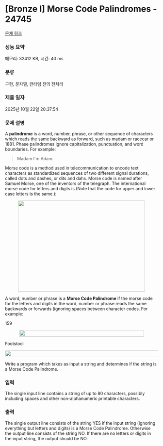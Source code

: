 # [Bronze I] Morse Code Palindromes - 24745 

[문제 링크](https://www.acmicpc.net/problem/24745) 

### 성능 요약

메모리: 32412 KB, 시간: 40 ms

### 분류

구현, 문자열, 런타임 전의 전처리

### 제출 일자

2025년 10월 22일 20:37:54

### 문제 설명

<p>A <strong>palindrome</strong> is a word, number, phrase, or other sequence of characters which reads the same backward as forward, such as madam or racecar or 1881. Phase palindromes ignore capitalization, punctuation, and word boundaries. For example:</p>

<blockquote>
<p>Madam I'm Adam.</p>
</blockquote>

<p>Morse code is a method used in telecommunication to encode text characters as standardized sequences of two different signal durations, called dots and dashes, or dits and dahs. Morse code is named after Samuel Morse, one of the inventors of the telegraph. The international morse code for letters and digits is (Note that the code for upper and lower case letters is the same.):</p>

<p style="text-align: center;"><img alt="" src="https://upload.acmicpc.net/74f37042-07e4-455d-aeb4-f581e05d90df/-/preview/" style="width: 418px; height: 300px;"></p>

<p>A word, number or phrase is a <strong>Morse Code Palindrome</strong> if the morse code for the letters and digits in the word, number or phrase reads the same backwards or forwards (ignoring spaces between character codes. For example:</p>

<p>159</p>

<p style="text-align: center;"><img alt="" src="https://upload.acmicpc.net/a4bdf6de-decd-4d2d-a884-5fb4ab2248df/-/preview/" style="width: 411px; height: 22px;"></p>

<p>Footstool</p>

<p style="text-align: center;"><img alt="" src="https://upload.acmicpc.net/6650fad5-1597-40c5-bc3b-c5eaff66e88c/-/preview/" style="width: 718px; height: 22px;"></p>

<p>Write a program which takes as input a string and determines if the string is a Morse Code Palindrome.</p>

### 입력 

 <p>The single input line contains a string of up to 80 characters, possibly including spaces and other non-alphanumeric printable characters.</p>

### 출력 

 <p>The single output line consists of the string YES if the input string (ignoring everything but letters and digits) is a Morse Code Palindrome. Otherwise the output line consists of the string NO. If there are no letters or digits in the input string, the output should be NO.</p>

